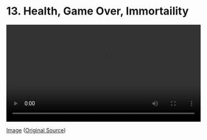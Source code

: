 # 13. Health, Game Over, Immortaility

<video controls width="512">
    <source src="./tut_13.mp4"
            type="video/mp4">
    Sorry, your browser doesn't support embedded videos.
</video>

[Image](./tut_13.git) ([Original Source](https://ztiromoritz.github.io/pico-8-shooter/gif/tut_13.gif))

